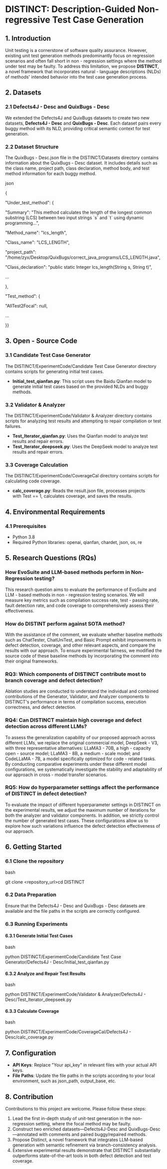 # **DISTINCT: Description-Guided Non-regressive Test Case Generation**

## **1\. Introduction**

Unit testing is a cornerstone of software quality assurance. However, existing unit test generation methods predominantly focus on regression scenarios and often fall short in non - regression settings where the method under test may be faulty. To address this limitation, we propose ****DISTINCT****, a novel framework that incorporates natural - language descriptions (NLDs) of methods' intended behavior into the test case generation process.

## **2\. Datasets**

### **2.1 Defects4J - Desc and QuixBugs - Desc**

We extended the Defects4J and QuixBugs datasets to create two new datasets, ****Defects4J - Desc**** and ****QuixBugs - Desc****. Each dataset pairs every buggy method with its NLD, providing critical semantic context for test generation.

### **2.2 Dataset Structure**

The QuixBugs - Desc.json file in the DISTINCT/Datasets directory contains information about the QuixBugs - Desc dataset. It includes details such as the class name, project path, class declaration, method body, and test method information for each buggy method.

json

{

"Under_test_method": {

"Summary": "This method calculates the length of the longest common substring (LCS) between two input strings \`s\` and \`t\` using dynamic programming...",

"Method_name": "lcs_length",

"Class_name": "LCS_LENGTH",

"project_path": "/home/zyx/Desktop/QuixBugs/correct_java_programs/LCS_LENGTH.java",

"Class_declaration": "public static Integer lcs_length(String s, String t)",

...

},

"Test_method": {

"AllTest2Focal": null,

...

}}

## **3\. Open - Source Code**

### **3.1 Candidate Test Case Generator**

The DISTINCT/ExperimentCode/Candidate Test Case Generator directory contains scripts for generating initial test cases.

- ****Initial_test_qianfan.py****: This script uses the Baidu Qianfan model to generate initial test cases based on the provided NLDs and buggy methods.


### **3.2 Validator & Analyzer**

The DISTINCT/ExperimentCode/Validator & Analyzer directory contains scripts for analyzing test results and attempting to repair compilation or test failures.

- ****Test_Iterator_qianfan.py****: Uses the Qianfan model to analyze test results and repair errors.
- ****Test_Iterator_deepseek.py****: Uses the DeepSeek model to analyze test results and repair errors.


### **3.3 Coverage Calculation**

The DISTINCT/ExperimentCode/CoverageCal directory contains scripts for calculating code coverage.

- ****calc_coverage.py****: Reads the result.json file, processes projects with Test == 1, calculates coverage, and saves the results.

## **4\. Environmental Requirements**

### **4.1 Prerequisites**

- Python 3.8
- Required Python libraries: openai, qianfan, chardet, json, os, re


## **5\. Research Questions (RQs)**

### **How EvoSuite and LLM-based methods perform in Non-Regression testing?**

This research question aims to evaluate the performance of EvoSuite and LLM - based methods in non - regression testing scenarios. We will measure key metrics such as compilation success rate, test - passing rate, fault detection rate, and code coverage to comprehensively assess their effectiveness.

### **How do DISTINT perform against SOTA method?**

With the assistance of the comment, we evaluate whether baseline methods such as ChatTester, ChatUniTest, and Basic Prompt exhibit improvements in defect detection, coverage, and other relevant aspects, and compare the results with our approach. To ensure experimental fairness, we modified the source code of these baseline methods by incorporating the comment into their original frameworks.

### **RQ3: Which components of DISTINCT contribute most to branch coverage and defect detection?**

Ablation studies are conducted to understand the individual and combined contributions of the Generator, Validator, and Analyzer components to DISTINCT's performance in terms of compilation success, execution correctness, and defect detection.

### **RQ4: Can DISTINCT maintain high coverage and defect detection across different LLMs?**

To assess the generalization capability of our proposed approach across different LLMs, we replace the original commercial model, DeepSeek - V3, with three representative alternatives: LLaMA3 - 70B, a high - capacity open - source model; LLaMA3 - 8B, a medium - scale model; and CodeLLaMA - 7B, a model specifically optimized for code - related tasks. By conducting comparative experiments under these different model configurations, we systematically investigate the stability and adaptability of our approach in cross - model transfer scenarios.

### **RQ5: How do hyperparameter settings affect the performance of DISTINCT in defect detection?**

To evaluate the impact of different hyperparameter settings in DISTINCT on the experimental results, we adjust the maximum number of iterations for both the analyzer and validator components. In addition, we strictly control the number of generated test cases. These configurations allow us to explore how such variations influence the defect detection effectiveness of our approach.


## **6\. Getting Started**

### **6.1 Clone the repository**

bash

git clone &lt;repository_url&gt;cd DISTINCT

### **6.2 Data Preparation**

Ensure that the Defects4J - Desc and QuixBugs - Desc datasets are available and the file paths in the scripts are correctly configured.

### **6.3 Running Experiments**

#### **6.3.1 Generate Initial Test Cases**

bash

python DISTINCT/ExperimentCode/Candidate Test Case Generator/Defects4J - Desc/Initial_test_qianfan.py

#### **6.3.2 Analyze and Repair Test Results**

bash

python DISTINCT/ExperimentCode/Validator & Analyzer/Defects4J - Desc/Test_Iterator_deepseek.py

#### **6.3.3 Calculate Coverage**

bash

python DISTINCT/ExperimentCode/CoverageCal/Defects4J - Desc/calc_coverage.py

## **7\. Configuration**

- ****API Keys****: Replace "Your api_key" in relevant files with your actual API keys.
- ****File Paths****: Update the file paths in the scripts according to your local environment, such as json_path, output_base, etc.

## **8\. Contribution**

Contributions to this project are welcome. Please follow these steps:

1.  Lead the first in-depth study of unit-test generation in the non-regression setting, where the focal method may be faulty.
2.  Construct two enriched datasets—Defects4J-Desc and QuixBugs-Desc—annotated with comments and paired buggy/repaired methods.
3.  Propose Distinct, a novel framework that integrates LLM-based generation with semantic refinement via branch-consistency analysis.
4.  Extensive experimental results demonstrate that DISTINCT substantially outperforms state-of-the-art tools in both defect detection and test coverage.
